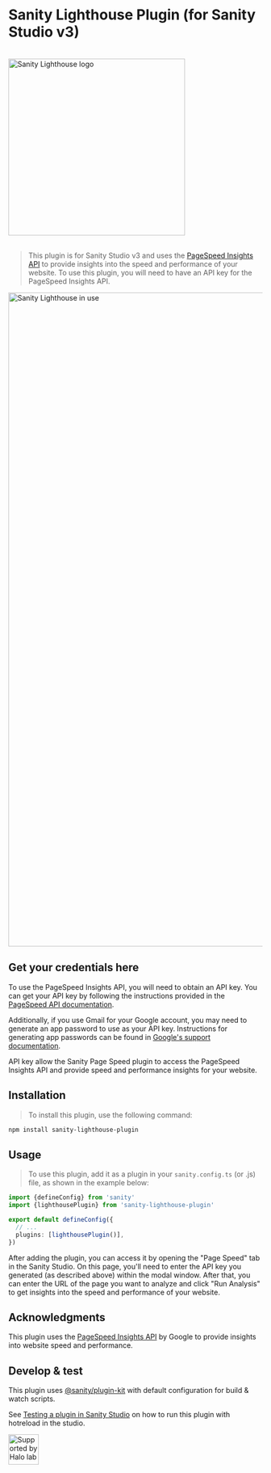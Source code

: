 # Sanity Lighthouse Plugin (for Sanity Studio v3)

<br />
<img width="350" alt="Sanity Lighthouse logo" src="https://github.com/Halo-Lab/sanity-lighthouse-plugin/assets/342951/fbaf0ace-7553-42af-9735-1226ffd869d3">
<br />
<br />

> This plugin is for Sanity Studio v3 and uses the [PageSpeed Insights API](https://developers.google.com/speed/docs/insights/v5/about) to provide insights into the speed and performance of your website. To use this plugin, you will need to have an API key for the PageSpeed Insights API.

<img width="1295" alt="Sanity Lighthouse in use" src="https://github.com/Halo-Lab/sanity-lighthouse-plugin/assets/342951/4fa7137b-0e35-4370-9f5f-68de77cd99bc">

## Get your credentials here

To use the PageSpeed Insights API, you will need to obtain an API key. You can get your API key by following the instructions provided in the [PageSpeed API documentation](https://developers.google.com/speed/docs/insights/v5/get-started#APIKey).

Additionally, if you use Gmail for your Google account, you may need to generate an app password to use as your API key. Instructions for generating app passwords can be found in [Google's support documentation](https://support.google.com/accounts/answer/185833).

API key allow the Sanity Page Speed plugin to access the PageSpeed Insights API and provide speed and performance insights for your website.

## Installation

> To install this plugin, use the following command:

```sh
npm install sanity-lighthouse-plugin
```

## Usage

> To use this plugin, add it as a plugin in your `sanity.config.ts` (or .js) file, as shown in the example below:

```ts
import {defineConfig} from 'sanity'
import {lighthousePlugin} from 'sanity-lighthouse-plugin'

export default defineConfig({
  // ...
  plugins: [lighthousePlugin()],
})
```

After adding the plugin, you can access it by opening the "Page Speed" tab in the Sanity Studio.
On this page, you'll need to enter the API key you generated (as described above) within the modal window.
After that, you can enter the URL of the page you want to analyze and click "Run Analysis" to get insights into the speed and performance of your website.

## Acknowledgments

This plugin uses the [PageSpeed Insights API](https://developers.google.com/speed/docs/insights/v5/about) by Google to provide insights into website speed and performance.

## Develop & test

This plugin uses [@sanity/plugin-kit](https://github.com/sanity-io/plugin-kit)
with default configuration for build & watch scripts.

See [Testing a plugin in Sanity Studio](https://github.com/sanity-io/plugin-kit#testing-a-plugin-in-sanity-studio)
on how to run this plugin with hotreload in the studio.

<a href="https://www.halo-lab.com/?utm_source=github">
  <img
    src="https://dgestran.sirv.com/Images/supported-by-halolab.png"
    alt="Supported by Halo lab"
    height="60"
  >
</a>
